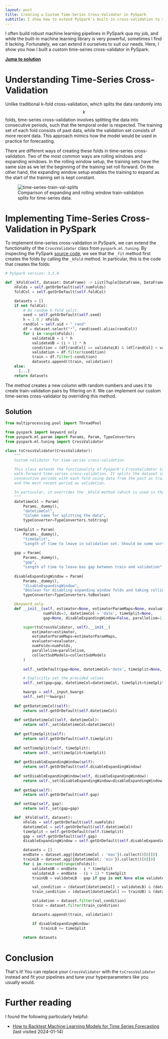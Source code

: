 ```yaml
---
layout: post
title: Creating a Custom Time-Series Cross-Validator in PySpark
subtitle: I show how to extend PySpark’s built-in cross-validation to support time-series data, with custom folds and windowing strategies.
---
```

I often build robust machine learning pipelines in PySpark qua my job, and while the built-in machine learning library is very powerful, sometimes I find it lacking. Fortunately, we can extend it ourselves to suit our needs. Here, I show you how I built a custom time-series cross-validator in PySpark.

[**Jump to solution**](#solution)

# Understanding Time-Series Cross-Validation
Unlike traditional k-fold cross-validation, which splits the data randomly into $$k$$ folds, time-series cross-validation involves splitting the data into consecutive periods, such that the temporal order is respected. The training set of each fold consists of past data, while the validation set consists of more recent data. This approach mimics how the model would be used in practice for forecasting.

There are different ways of creating these folds in time-series cross-validation. Two of the most common ways are rolling windows and expanding windows. In the rolling window setup, the training sets have the same size as we let the beginning of the training set roll forward. On the other hand, the expanding window setup enables the training to expand as the start of the training set is kept constant.

<figure class="figure text-center">
  <img src="{{ '/assets/images/time-series-train-val-splits.png' | relative_url }}" alt="time-series-train-val-splits" class="img-fluid">
  <figcaption class="figure-caption">Comparison of expanding and rolling window train-validation splits for time-series data.</figcaption>
</figure>

# Implementing Time-Series Cross-Validation in PySpark
To implement time-series cross-validation in PySpark, we can extend the functionality of the `CrossValidator` class from `pyspark.ml.tuning`. By inspecting the PySpark [source code](https://spark.apache.org/docs/3.5.0/api/python/_modules/pyspark/ml/tuning.html#CrossValidator), we see that the `_fit` method first creates the folds by calling the `_kFold` method. In particular, this is the code that creates the folds:

```python
# PySpark version: 3.5.0

def _kFold(self, dataset: DataFrame) -> List[Tuple[DataFrame, DataFrame]]:
    nFolds = self.getOrDefault(self.numFolds)
    foldCol = self.getOrDefault(self.foldCol)

    datasets = []
    if not foldCol:
        # Do random k-fold split.
        seed = self.getOrDefault(self.seed)
        h = 1.0 / nFolds
        randCol = self.uid + "_rand"
        df = dataset.select("*", rand(seed).alias(randCol))
        for i in range(nFolds):
            validateLB = i * h
            validateUB = (i + 1) * h
            condition = (df[randCol] >= validateLB) & (df[randCol] < validateUB)
            validation = df.filter(condition)
            train = df.filter(~condition)
            datasets.append((train, validation))
    else:
      [...]
    return datasets
```
The method creates a new column with random numbers and uses it to create train-validation pairs by filtering on it.
We can implement our custom time-series cross-validator by overriding this method.

## Solution
```python
from multiprocessing.pool import ThreadPool

from pyspark import keyword_only
from pyspark.ml.param import Params, Param, TypeConverters
from pyspark.ml.tuning import CrossValidator

class tsCrossValidator(CrossValidator):
    """
    Custom validator for time-series cross-validation.

    This class extends the functionality of PySpark's CrossValidator to support
    walk-forward time-series cross-validation. It splits the dataset into
    consecutive periods with each fold using data from the past as training
    and the most recent period as validation.

    In particular, it overrides the _kFold method (which is used in the fit method)
    """
    datetimeCol = Param(
        Params._dummy(), 
        "datetimeCol", 
        "Column name for splitting the data",
        typeConverter=TypeConverters.toString)
    
    timeSplit = Param(
        Params._dummy(), 
        "timeSplit", 
        "Length of time to leave in validation set. Should be some sort of timedelta or relativedelta")
    
    gap = Param(
        Params._dummy(), 
        "gap", 
        "Length of time to leave bas gap between train and validation")
    
    disableExpandingWindow = Param(
        Params._dummy(),
        "disableExpandingWindow",
        "Boolean for disabling expanding window folds and taking rolling windows instead.",
        typeConverter=TypeConverters.toBoolean)

    @keyword_only
    def __init__(self, estimator=None, estimatorParamMaps=None, evaluator=None,
                 numFolds=3, datetimeCol = 'date', timeSplit=None, 
                 gap=None, disableExpandingWindow=False, parallelism=1, collectSubModels=False):

        super(tsCrossValidator, self).__init__(
            estimator=estimator, 
            estimatorParamMaps=estimatorParamMaps, 
            evaluator=evaluator, 
            numFolds=numFolds,
            parallelism=parallelism, 
            collectSubModels=collectSubModels
        )
       
        self._setDefault(gap=None, datetimeCol='date', timeSplit=None, disableExpandingWindow=False)

        # Explicitly set the provided values
        self._set(gap=gap, datetimeCol=datetimeCol, timeSplit=timeSplit, disableExpandingWindow=disableExpandingWindow)

        kwargs = self._input_kwargs
        self._set(**kwargs)
    
    def getDatetimeCol(self):
        return self.getOrDefault(self.datetimeCol)
    
    def setDatetimeCol(self, datetimeCol):
        return self._set(datetimeCol=datetimeCol)
    
    def getTimeSplit(self):
        return self.getOrDefault(self.timeSplit)
    
    def setTimeSplit(self, timeSplit):
        return self._set(timeSplit=timeSplit)
    
    def getDisableExpandingWindow(self):
        return self.getOrDefault(self.disableExpandingWindow)
    
    def setDisableExpandingWindow(self, disableExpandingWindow):
        return self._set(disableExpandingWindow=disableExpandingWindow)
    
    def getGap(self):
        return self.getOrDefault(self.gap)

    def setGap(self, gap):
        return self._set(gap=gap)

    def _kFold(self, dataset):
        nFolds = self.getOrDefault(self.numFolds)
        datetimeCol = self.getOrDefault(self.datetimeCol)
        timeSplit = self.getOrDefault(self.timeSplit)
        gap = self.getOrDefault(self.gap)
        disableExpandingWindow = self.getOrDefault(self.disableExpandingWindow)

        datasets = []
        endDate = dataset.agg({datetimeCol : 'max'}).collect()[0][0]
        trainLB = dataset.agg({datetimeCol: 'min'}).collect()[0][0]
        for i in reversed(range(nFolds)):
            validateUB = endDate - i * timeSplit
            validateLB = endDate - (i + 1) * timeSplit
            trainUB = validateLB - gap if gap is not None else validateLB

            val_condition = (dataset[datetimeCol] > validateLB) & (dataset[datetimeCol] <= validateUB)
            train_condition = (dataset[datetimeCol] <= trainUB) & (dataset[datetimeCol] >= trainLB)

            validation = dataset.filter(val_condition)
            train = dataset.filter(train_condition)

            datasets.append((train, validation))

            if disableExpandingWindow:
                trainLB += timeSplit
        
        return datasets
```
<!-- We have introduced 4 new parameters in the custom tsCrossValidator:

1. `datetimeCol`: The name of the column to split by. This would usually be a `date` or `datetime` column.
2. `timeSplit`: The length of time to have in the validation set. This should be something like a `timedelta`.
3. `gap`: Sometimes you must leave a gap between the train and validation sets to prevent data leakage. If that is the case, you can use the gap parameter to specify how long the gap should be. Like `timeSplit`, this should also be a `timedelta` or something similar.
4. `disableExpandingWindow`: This boolean parameter allows you to disable expanding windows, thus enabling rolling windows instead.

In addition to introducing these new parameters, I have also defined *setting* and *getting* methods for all of them, which I find useful.
Finally, I have defined a `_kFold` method to override the one in the standard `CrossValidator`. -->

# Conclusion
That's it! You can replace your `CrossValidator` with the `tsCrossValidator` instead and fit your pipelines and tune your hyperparameters like you usually would.

# Further reading
I found the following particularly helpful:
- [How to Backtest Machine Learning Models for Time Series Forecasting](https://machinelearningmastery.com/backtest-machine-learning-models-time-series-forecasting/) (last visited 2024-01-14)
